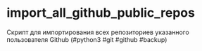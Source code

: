 # import_all_github_public_repos
Скрипт для импортирования всех репозиториев указанного пользователя Github (#python3 #git #github #backup)
